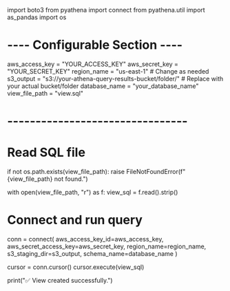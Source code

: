 import boto3
from pyathena import connect
from pyathena.util import as_pandas
import os

# ---- Configurable Section ----
aws_access_key = "YOUR_ACCESS_KEY"
aws_secret_key = "YOUR_SECRET_KEY"
region_name = "us-east-1"  # Change as needed
s3_output = "s3://your-athena-query-results-bucket/folder/"  # Replace with your actual bucket/folder
database_name = "your_database_name"
view_file_path = "view.sql"
# --------------------------------

# Read SQL file
if not os.path.exists(view_file_path):
    raise FileNotFoundError(f"{view_file_path} not found.")

with open(view_file_path, "r") as f:
    view_sql = f.read().strip()

# Connect and run query
conn = connect(
    aws_access_key_id=aws_access_key,
    aws_secret_access_key=aws_secret_key,
    region_name=region_name,
    s3_staging_dir=s3_output,
    schema_name=database_name
)

cursor = conn.cursor()
cursor.execute(view_sql)

print("✅ View created successfully.")
